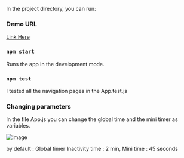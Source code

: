 
In the project directory, you can run:

### Demo URL
[Link Here](https://expedibox-test.herokuapp.com/)


### `npm start`

Runs the app in the development mode.

### `npm test`

I tested all the navigation pages in the App.test.js 

### Changing parameters 

In the file App.js you can change the global time and the mini timer as variables.

![image](https://user-images.githubusercontent.com/40210455/186536016-95baafa1-c050-4804-929f-c4ce735b27d9.png)

by default : 
Global timer Inactivity time : 2 min,
Mini time : 45 seconds




